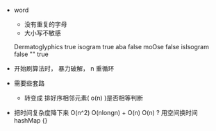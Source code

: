 - word
   - 没有重复的字母
   - 大小写不敏感

   Dermatoglyphics  true
   isogram          true
   aba              false
   moOse            false
   isIsogram        false
   ""               true

- 开始刷算法时， 暴力破解， n 重循环
- 需要些套路
    - 转变成 排好序相邻元素( o(n) )是否相等判断
- 把时间复杂度降下来
    O(n^2)
    O(nlongn) + O(n)
    O(n)  ?   用空间换时间     hashMap {}